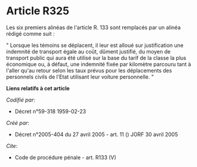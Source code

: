 # Article R325

Les six premiers alinéas de l'article R. 133 sont remplacés par un alinéa rédigé comme suit : 

" Lorsque les témoins se déplacent, il leur est alloué sur justification une indemnité de transport égale au coût, dûment
justifié, du moyen de transport public qui aura été utilisé sur la base du tarif de la classe la plus économique ou, à
défaut, une indemnité fixée par kilomètre parcouru tant à l'aller qu'au retour selon les taux prévus pour les déplacements
des personnels civils de l'Etat utilisant leur voiture personnelle. "

**Liens relatifs à cet article**

_Codifié par_:

  - Décret n°59-318 1959-02-23

_Créé par_:

  - Décret n°2005-404 du 27 avril 2005 - art. 11 () JORF 30 avril 2005

_Cite_:

  - Code de procédure pénale - art. R133 (V)

